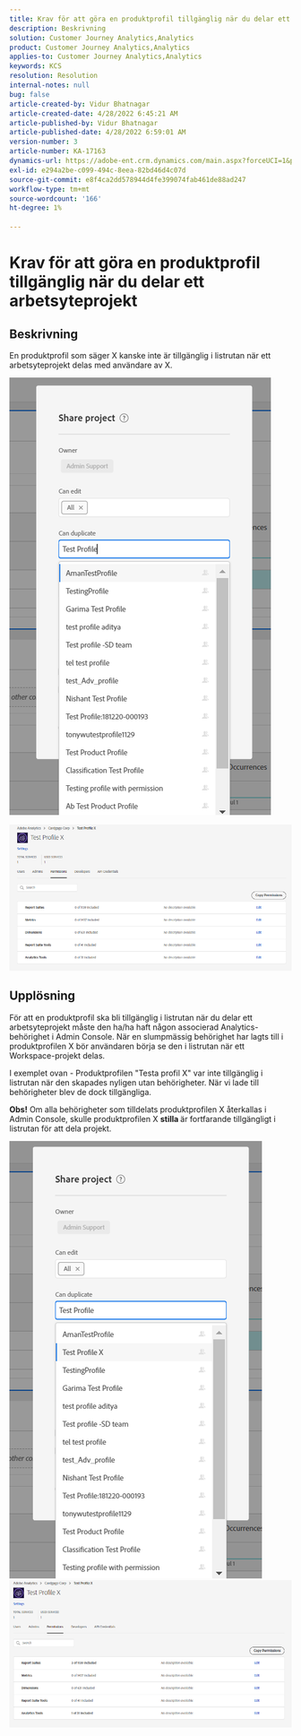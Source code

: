 ```yaml
---
title: Krav för att göra en produktprofil tillgänglig när du delar ett arbetsyteprojekt
description: Beskrivning
solution: Customer Journey Analytics,Analytics
product: Customer Journey Analytics,Analytics
applies-to: Customer Journey Analytics,Analytics
keywords: KCS
resolution: Resolution
internal-notes: null
bug: false
article-created-by: Vidur Bhatnagar
article-created-date: 4/28/2022 6:45:21 AM
article-published-by: Vidur Bhatnagar
article-published-date: 4/28/2022 6:59:01 AM
version-number: 3
article-number: KA-17163
dynamics-url: https://adobe-ent.crm.dynamics.com/main.aspx?forceUCI=1&pagetype=entityrecord&etn=knowledgearticle&id=1f1e07c1-bec6-ec11-a7b6-0022480a1d64
exl-id: e294a2be-c099-494c-8eea-82bd46d4c07d
source-git-commit: e8f4ca2dd578944d4fe399074fab461de88ad247
workflow-type: tm+mt
source-wordcount: '166'
ht-degree: 1%

---
```


# Krav för att göra en produktprofil tillgänglig när du delar ett arbetsyteprojekt

## Beskrivning


En produktprofil som säger X kanske inte är tillgänglig i listrutan när ett arbetsyteprojekt delas med användare av X.





![](assets/___201e07c1-bec6-ec11-a7b6-0022480a1d64___.png)

![](assets/___251e07c1-bec6-ec11-a7b6-0022480a1d64___.png)


## Upplösning


För att en produktprofil ska bli tillgänglig i listrutan när du delar ett arbetsyteprojekt måste den ha/ha haft någon associerad Analytics-behörighet i Admin Console. När en slumpmässig behörighet har lagts till i produktprofilen X bör användaren börja se den i listrutan när ett Workspace-projekt delas.

I exemplet ovan - Produktprofilen &quot;Testa profil X&quot; var inte tillgänglig i listrutan när den skapades nyligen utan behörigheter. När vi lade till behörigheter blev de dock tillgängliga.

<b>Obs!</b> Om alla behörigheter som tilldelats produktprofilen X återkallas i Admin Console, skulle produktprofilen X <b>stilla </b>är fortfarande tillgängligt i listrutan för att dela projekt.

![](assets/30693c56-ceef-eb11-bacb-0022480a5901.png)     ![](assets/c4b23919-ceef-eb11-bacb-0022480a5901.png)
